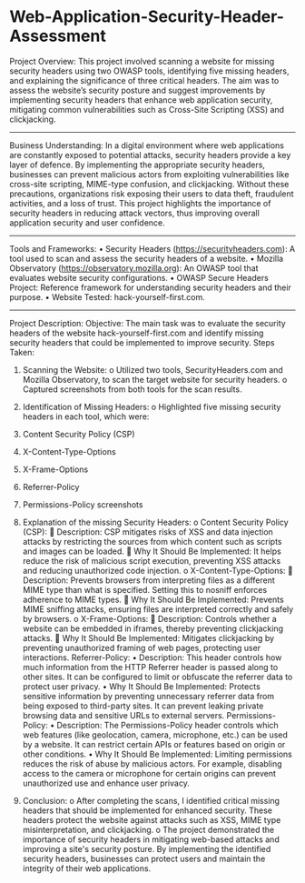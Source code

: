 # Web-Application-Security-Header-Assessment
Project Overview:
This project involved scanning a website for missing security headers using two OWASP tools, identifying five missing headers, and explaining the significance of three critical headers. The aim was to assess the website’s security posture and suggest improvements by implementing security headers that enhance web application security, mitigating common vulnerabilities such as Cross-Site Scripting (XSS) and clickjacking.
________________________________________
Business Understanding:
In a digital environment where web applications are constantly exposed to potential attacks, security headers provide a key layer of defence. By implementing the appropriate security headers, businesses can prevent malicious actors from exploiting vulnerabilities like cross-site scripting, MIME-type confusion, and clickjacking. Without these precautions, organizations risk exposing their users to data theft, fraudulent activities, and a loss of trust. This project highlights the importance of security headers in reducing attack vectors, thus improving overall application security and user confidence.
________________________________________
Tools and Frameworks:
•	Security Headers (https://securityheaders.com): A tool used to scan and assess the security headers of a website.
•	Mozilla Observatory (https://observatory.mozilla.org): An OWASP tool that evaluates website security configurations.
•	OWASP Secure Headers Project: Reference framework for understanding security headers and their purpose.
•	Website Tested: hack-yourself-first.com.
________________________________________
Project Description:
Objective: The main task was to evaluate the security headers of the website hack-yourself-first.com and identify missing security headers that could be implemented to improve security.
Steps Taken:
1.	Scanning the Website:
o	Utilized two tools, SecurityHeaders.com and Mozilla Observatory, to scan the target website for security headers.
o	Captured screenshots from both tools for the scan results.
2.	Identification of Missing Headers:
o	Highlighted five missing security headers in each tool, which were:
1.	Content Security Policy (CSP)
2.	X-Content-Type-Options
3.	X-Frame-Options
4.	Referrer-Policy
5.	Permissions-Policy
screenshots
3.	Explanation of the missing Security Headers:
o	Content Security Policy (CSP):
	Description: CSP mitigates risks of XSS and data injection attacks by restricting the sources from which content such as scripts and images can be loaded.
	Why It Should Be Implemented: It helps reduce the risk of malicious script execution, preventing XSS attacks and reducing unauthorized code injection.
o	X-Content-Type-Options:
	Description: Prevents browsers from interpreting files as a different MIME type than what is specified. Setting this to nosniff enforces adherence to MIME types.
	Why It Should Be Implemented: Prevents MIME sniffing attacks, ensuring files are interpreted correctly and safely by browsers.
o	X-Frame-Options:
	Description: Controls whether a website can be embedded in iframes, thereby preventing clickjacking attacks.
	Why It Should Be Implemented: Mitigates clickjacking by preventing unauthorized framing of web pages, protecting user interactions.
                  Referrer-Policy:
•	Description: This header controls how much information from the HTTP Referrer header is passed along to other sites. It can be configured to limit or obfuscate the referrer data to protect user privacy.
•	Why It Should Be Implemented: Protects sensitive information by preventing unnecessary referrer data from being exposed to third-party sites. It can prevent leaking private browsing data and sensitive URLs to external servers.
  Permissions-Policy:
•	Description: The Permissions-Policy header controls which web features (like geolocation, camera, microphone, etc.) can be used by a website. It can restrict certain APIs or features based on origin or other conditions.
•	Why It Should Be Implemented: Limiting permissions reduces the risk of abuse by malicious actors. For example, disabling access to the camera or microphone for certain origins can prevent unauthorized use and enhance user privacy.

4.	Conclusion:
o	After completing the scans, I identified critical missing headers that should be implemented for enhanced security. These headers protect the website against attacks such as XSS, MIME type misinterpretation, and clickjacking.
o	The project demonstrated the importance of security headers in mitigating web-based attacks and improving a site's security posture. By implementing the identified security headers, businesses can protect users and maintain the integrity of their web applications.

